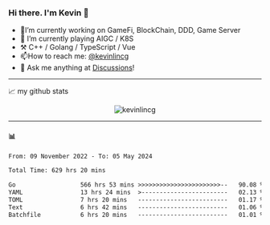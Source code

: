 ### Hi there. I'm Kevin 👋

- 🔭I’m currently working on GameFi, BlockChain, DDD, Game Server
- 🌱 I’m currently playing AIGC / K8S
-   :hammer_and_pick: C++ / Golang / TypeScript / Vue
- 📫How to reach me: [@kevinlincg](https://twitter.com/kevinlincg) 
-   :thought_balloon: Ask me anything at [Discussions](https://github.com/kevinlincg/kevinlincg/issues/new)!

---

📈 my github stats

<p align="center"> <img src="https://github-readme-stats-ouuan.vercel.app/api?username=kevinlincg&theme=dark&show_icons=true&count_private=true" alt="kevinlincg" />

---

#### :bar_chart: 

<!--START_SECTION:waka-->

```txt
From: 09 November 2022 - To: 05 May 2024

Total Time: 629 hrs 20 mins

Go                  566 hrs 53 mins >>>>>>>>>>>>>>>>>>>>>>>--   90.08 %
YAML                13 hrs 24 mins  >------------------------   02.13 %
TOML                7 hrs 20 mins   -------------------------   01.17 %
Text                6 hrs 42 mins   -------------------------   01.06 %
Batchfile           6 hrs 20 mins   -------------------------   01.01 %
```

<!--END_SECTION:waka-->
